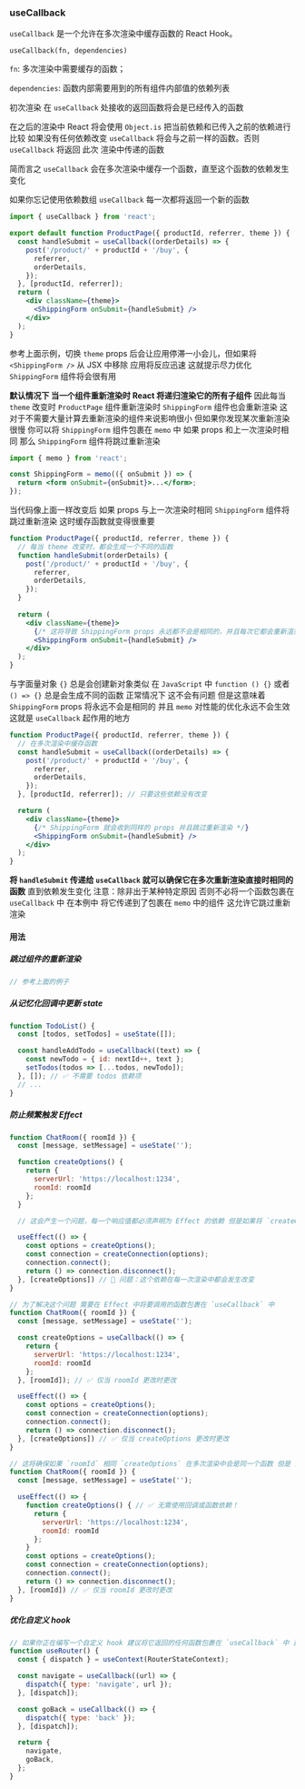 ### useCallback

`useCallback` 是一个允许在多次渲染中缓存函数的 React Hook。

`useCallback(fn, dependencies)`

`fn`: 多次渲染中需要缓存的函数；

`dependencies`: 函数内部需要用到的所有组件内部值的依赖列表

初次渲染 在 `useCallback` 处接收的返回函数将会是已经传入的函数

在之后的渲染中 React 将会使用 `Object.is` 把当前依赖和已传入之前的依赖进行比较 如果没有任何依赖改变 `useCallback` 将会与之前一样的函数。否则 `useCallback` 将返回 此次 渲染中传递的函数

简而言之 `useCallback` 会在多次渲染中缓存一个函数，直至这个函数的依赖发生变化

如果你忘记使用依赖数组 `useCallback` 每一次都将返回一个新的函数

```jsx
import { useCallback } from 'react';

export default function ProductPage({ productId, referrer, theme }) {
  const handleSubmit = useCallback((orderDetails) => {
    post('/product/' + productId + '/buy', {
      referrer,
      orderDetails,
    });
  }, [productId, referrer]);
  return (
    <div className={theme}>
      <ShippingForm onSubmit={handleSubmit} />
    </div>
  );
}
```

参考上面示例，切换 `theme` props 后会让应用停滞一小会儿，但如果将 `<ShippingForm />` 从 JSX 中移除 应用将反应迅速 这就提示尽力优化 `ShippingForm` 组件将会很有用

**默认情况下 当一个组件重新渲染时 React 将递归渲染它的所有子组件** 因此每当 `theme` 改变时 `ProductPage` 组件重新渲染时 `ShippingForm` 组件也会重新渲染 这对于不需要大量计算去重新渲染的组件来说影响很小 但如果你发现某次重新渲染很慢 你可以将 `ShippingForm` 组件包裹在 `memo` 中 如果 props 和上一次渲染时相同 那么 `ShippingForm` 组件将跳过重新渲染

```jsx
import { memo } from 'react';

const ShippingForm = memo(({ onSubmit }) => {
  return <form onSubmit={onSubmit}>...</form>;
});
```

当代码像上面一样改变后 如果 props 与上一次渲染时相同 `ShippingForm` 组件将跳过重新渲染 这时缓存函数就变得很重要

```jsx
function ProductPage({ productId, referrer, theme }) {
  // 每当 theme 改变时，都会生成一个不同的函数
  function handleSubmit(orderDetails) {
    post('/product/' + productId + '/buy', {
      referrer,
      orderDetails,
    });
  }
  
  return (
    <div className={theme}>
      {/* 这将导致 ShippingForm props 永远都不会是相同的，并且每次它都会重新渲染 */}
      <ShippingForm onSubmit={handleSubmit} />
    </div>
  );
}
```

与字面量对象 `{}` 总是会创建新对象类似 在 `JavaScript` 中 `function () {}` 或者 `() => {}` 总是会生成不同的函数 正常情况下 这不会有问题 但是这意味着 `ShippingForm` props 将永远不会是相同的 并且 `memo` 对性能的优化永远不会生效 这就是 `useCallback` 起作用的地方

```jsx
function ProductPage({ productId, referrer, theme }) {
  // 在多次渲染中缓存函数
  const handleSubmit = useCallback((orderDetails) => {
    post('/product/' + productId + '/buy', {
      referrer,
      orderDetails,
    });
  }, [productId, referrer]); // 只要这些依赖没有改变

  return (
    <div className={theme}>
      {/* ShippingForm 就会收到同样的 props 并且跳过重新渲染 */}
      <ShippingForm onSubmit={handleSubmit} />
    </div>
  );
}
```

**将 `handleSubmit` 传递给 `useCallback` 就可以确保它在多次重新渲染直接时相同的函数** 直到依赖发生变化 注意：除非出于某种特定原因 否则不必将一个函数包裹在 `useCallback` 中 在本例中 将它传递到了包裹在 `memo` 中的组件 这允许它跳过重新渲染

#### 用法
##### 跳过组件的重新渲染
```jsx
// 参考上面的例子
```
##### 从记忆化回调中更新 state
```jsx
function TodoList() {
  const [todos, setTodos] = useState([]);

  const handleAddTodo = useCallback((text) => {
    const newTodo = { id: nextId++, text };
    setTodos(todos => [...todos, newTodo]);
  }, []); // ✅ 不需要 todos 依赖项
  // ...
}
```
##### 防止频繁触发 Effect
```jsx
function ChatRoom({ roomId }) {
  const [message, setMessage] = useState('');

  function createOptions() {
    return {
      serverUrl: 'https://localhost:1234',
      roomId: roomId
    };
  }

  // 这会产生一个问题，每一个响应值都必须声明为 Effect 的依赖 但是如果将 `createOptions` 声明为依赖 它会导致 Effect 不断重新连接到聊天室

  useEffect(() => {
    const options = createOptions();
    const connection = createConnection(options);
    connection.connect();
    return () => connection.disconnect();
  }, [createOptions]) // 🔴 问题：这个依赖在每一次渲染中都会发生改变
}

// 为了解决这个问题 需要在 Effect 中将要调用的函数包裹在 `useCallback` 中
function ChatRoom({ roomId }) {
  const [message, setMessage] = useState('');

  const createOptions = useCallback(() => {
    return {
      serverUrl: 'https://localhost:1234',
      roomId: roomId
    };
  }, [roomId]); // ✅ 仅当 roomId 更改时更改

  useEffect(() => {
    const options = createOptions();
    const connection = createConnection(options);
    connection.connect();
    return () => connection.disconnect();
  }, [createOptions]) // ✅ 仅当 createOptions 更改时更改
}

// 这将确保如果 `roomId` 相同 `createOptions` 在多次渲染中会是同一个函数 但是 最好是消除对函数依赖项的需求 将你的函数移入 Effect 内部
function ChatRoom({ roomId }) {
  const [message, setMessage] = useState('');

  useEffect(() => {
    function createOptions() { // ✅ 无需使用回调或函数依赖！
      return {
        serverUrl: 'https://localhost:1234',
        roomId: roomId
      };
    }
    const options = createOptions();
    const connection = createConnection(options);
    connection.connect();
    return () => connection.disconnect();
  }, [roomId]) // ✅ 仅当 roomId 更改时更改
}
```

##### 优化自定义 hook
```jsx
// 如果你正在编写一个自定义 hook 建议将它返回的任何函数包裹在 `useCallback` 中 这确保了 hook 的使用者在需要时能够优化自己的代码
function useRouter() {
  const { dispatch } = useContext(RouterStateContext);

  const navigate = useCallback((url) => {
    dispatch({ type: 'navigate', url });
  }, [dispatch]);

  const goBack = useCallback(() => {
    dispatch({ type: 'back' });
  }, [dispatch]);

  return {
    navigate,
    goBack,
  };
}
```